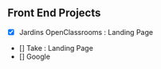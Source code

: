 ## Front End Projects 

- [x] Jardins OpenClassrooms : Landing Page 
- [] Take : Landing Page
- [] Google 